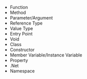 * Function
* Method
* Parameter/Argument
* Reference Type
* Value Type
* Entry Point
* Void
* Class
* Constructor
* Member Variable/Instance Variable
* Property
* .Net
* Namespace

